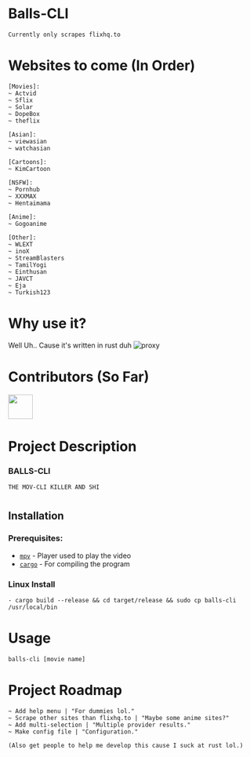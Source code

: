 # Balls-CLI
```Currently only scrapes flixhq.to```
# Websites to come (In Order)
```
[Movies]:
~ Actvid
~ Sflix
~ Solar
~ DopeBox
~ theflix

[Asian]:
~ viewasian
~ watchasian

[Cartoons]:
~ KimCartoon

[NSFW]:
~ Pornhub
~ XXXMAX
~ Hentaimama

[Anime]:
~ Gogoanime

[Other]:
~ WLEXT
~ inoX 
~ StreamBlasters 
~ TamilYogi 
~ Einthusan    
~ JAVCT 
~ Eja  
~ Turkish123
```

# Why use it?
Well Uh.. Cause it's written in rust duh
![proxy](https://user-images.githubusercontent.com/96284645/216688776-c84e6a9b-ff0c-4112-a3bc-149df5d2da2f.jpeg)

# Contributors (So Far)

<img src="https://tenor.com/view/crab-rave-twitch-dance-gif-14869574" width=50>
</img>

# Project Description
### BALLS-CLI
```THE MOV-CLI KILLER AND SHI```

#
## Installation
### Prerequisites:

- [`mpv`](https://mpv.io) - Player used to play the video
- [`cargo`](https://github.com/rust-lang/cargo) - For compiling the program


### Linux Install
```
- cargo build --release && cd target/release && sudo cp balls-cli /usr/local/bin
```

# Usage
```
balls-cli [movie name]
```

# Project Roadmap
```
~ Add help menu | "For dummies lol."
~ Scrape other sites than flixhq.to | "Maybe some anime sites?"
~ Add multi-selection | "Multiple provider results."
~ Make config file | "Configuration."

(Also get people to help me develop this cause I suck at rust lol.)
```
